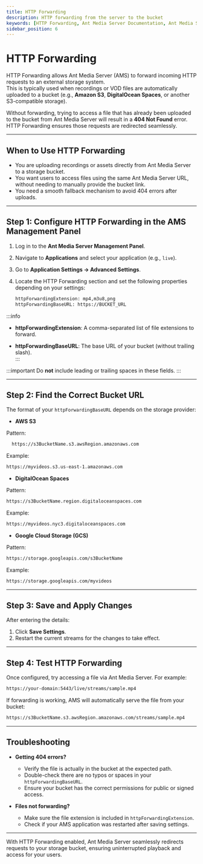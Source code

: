 ```yaml
---
title: HTTP Forwarding
description: HTTP forwarding from the server to the bucket
keywords: [HTTP Forwarding, Ant Media Server Documentation, Ant Media Server Tutorials]
sidebar_position: 6
---
```


# HTTP Forwarding

HTTP Forwarding allows Ant Media Server (AMS) to forward incoming HTTP requests to an external storage system.  
This is typically used when recordings or VOD files are automatically uploaded to a bucket (e.g., **Amazon S3**, **DigitalOcean Spaces**, or another S3-compatible storage).

Without forwarding, trying to access a file that has already been uploaded to the bucket from Ant Media Server will result in a **404 Not Found** error. HTTP Forwarding ensures those requests are redirected seamlessly.

---

## When to Use HTTP Forwarding

- You are uploading recordings or assets directly from Ant Media Server to a storage bucket.
- You want users to access files using the same Ant Media Server URL, without needing to manually provide the bucket link.
- You need a smooth fallback mechanism to avoid 404 errors after uploads.

---

## Step 1: Configure HTTP Forwarding in the AMS Management Panel

1. Log in to the **Ant Media Server Management Panel**.  
2. Navigate to **Applications** and select your application (e.g., `live`).  
3. Go to **Application Settings → Advanced Settings**.  
4. Locate the HTTP Forwarding section and set the following properties depending on your settings:

   ```bash
   httpForwardingExtension: mp4,m3u8,png 
   httpForwardingBaseURL: https://BUCKET_URL
   ```

:::info
- **httpForwardingExtension**: A comma-separated list of file extensions to forward.  

- **httpForwardingBaseURL**: The base URL of your bucket (without trailing slash).  
:::

:::important
Do **not** include leading or trailing spaces in these fields.
:::

---

## Step 2: Find the Correct Bucket URL

The format of your `httpForwardingBaseURL` depends on the storage provider:

- **AWS S3**  
  
Pattern:
  
```bash 
  https://s3BucketName.s3.awsRegion.amazonaws.com
```  

Example:  
  
```bash
https://myvideos.s3.us-east-1.amazonaws.com
```

- **DigitalOcean Spaces**  
  
Pattern:

```bash
https://s3BucketName.region.digitaloceanspaces.com
```  
  
Example:

```bash
https://myvideos.nyc3.digitaloceanspaces.com
```

- **Google Cloud Storage (GCS)**

Pattern:

```bash
https://storage.googleapis.com/s3BucketName
```

Example:

```bash
https://storage.googleapis.com/myvideos
```

---

## Step 3: Save and Apply Changes

After entering the details:

1. Click **Save Settings**.  
2. Restart the current streams for the changes to take effect.

---

## Step 4: Test HTTP Forwarding

Once configured, try accessing a file via Ant Media Server. For example:

```bash
https://your-domain:5443/live/streams/sample.mp4
```

If forwarding is working, AMS will automatically serve the file from your bucket:

```bash
https://s3BucketName.s3.awsRegion.amazonaws.com/streams/sample.mp4  
```

---

## Troubleshooting

- **Getting 404 errors?**
  - Verify the file is actually in the bucket at the expected path.  
  - Double-check there are no typos or spaces in your `httpForwardingBaseURL`.  
  - Ensure your bucket has the correct permissions for public or signed access.  

- **Files not forwarding?**
  - Make sure the file extension is included in `httpForwardingExtension`.  
  - Check if your AMS application was restarted after saving settings.

---

With HTTP Forwarding enabled, Ant Media Server seamlessly redirects requests to your storage bucket, ensuring uninterrupted playback and access for your users.
